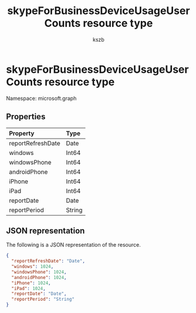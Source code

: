 ﻿---
title: "skypeForBusinessDeviceUsageUserCounts resource type"
description: "The following is a JSON representation of the resource."
localization_priority: Normal
doc_type: resourcePageType
ms.prod: ""
author: "kszb"
---

# skypeForBusinessDeviceUsageUserCounts resource type

Namespace: microsoft.graph

## Properties

| Property          | Type   |
| :---------------- | :----- |
| reportRefreshDate | Date   |
| windows           | Int64  |
| windowsPhone      | Int64  |
| androidPhone      | Int64  |
| iPhone            | Int64  |
| iPad              | Int64  |
| reportDate        | Date   |
| reportPeriod      | String |

## JSON representation

The following is a JSON representation of the resource.

<!-- {
  "blockType": "resource",
  "@odata.type": "microsoft.graph.skypeForBusinessDeviceUsageUserCounts"
} -->

```json
{
  "reportRefreshDate": "Date",
  "windows": 1024,
  "windowsPhone": 1024,
  "androidPhone": 1024,
  "iPhone": 1024,
  "iPad": 1024,
  "reportDate": "Date",
  "reportPeriod": "String"
}
```
